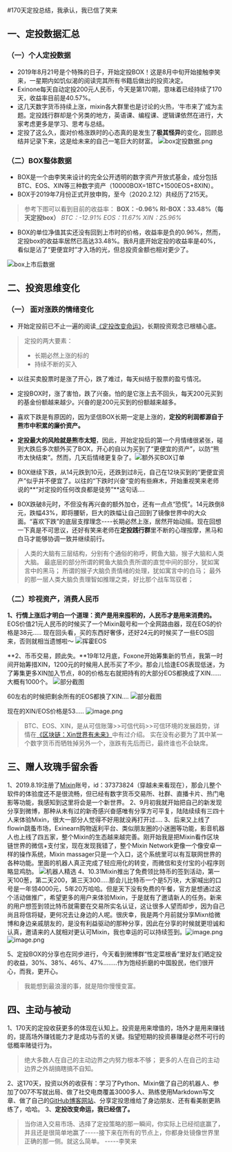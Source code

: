 #170天定投总结，我承认，我已信了笑来

## 一、定投数据汇总

### （一）个人定投数据
* 2019年8月21号是个特殊的日子，开始定投BOX！这是8月中旬开始接触李笑来，一星期内如饥似渴的阅读完其所有书籍后做出的投资决定。
* Exinone每天自动定投200元人民币，今天是第170期，意味着已经持续了170天，收益率目前是40.57%。
* 这几天数字货币持续上涨，mixin各大群里也是讨论的火热，‘牛市来了’成为主题。定投践行群却是个另类的地方，英语课、编程课、逻辑课依然在进行，大家考虑更多是学习、思考与总结。
* 定投了这么久，面对价格涨跌时的心态真的是发生了**极其怪异**的变化，回顾总结并记录下来，这是给未来的自己一笔巨大的财富。
![box定投数据.png](https://upload-images.jianshu.io/upload_images/20095163-a94e7da9cf6c367c.png?imageMogr2/auto-orient/strip%7CimageView2/2/w/1240)

### （二）BOX整体数据
* BOX是一个由李笑来设计的完全公开透明的数字资产开放式基金，成分包括BTC、EOS、XIN等三种数字资产（10000BOX=1BTC+1500EOS+8XIN）。
* BOX于2019年7月份正式开放申购，至今（2020.2.12）共经历了215天。
>参考下图可以看到目前的收益率：
>**BOX：-0.96%**
>**RI-BOX：33.48%（每天定投box）**
>*BTC：-12.91%
>EOS：11.67%
>XIN：25.96%*

* BOX的单位净值其实还没有回到上市时的价格，收益率是负的0.96%，然而，定投box的收益率居然已高达33.48%。我8月底开始定投的收益率是40%，看似是沾了“更便宜时”才入场的光，但总投资金额也相对更少了。

![box上市后数据](https://upload-images.jianshu.io/upload_images/20095163-1326e91f7ce85751.png?imageMogr2/auto-orient/strip%7CimageView2/2/w/1240)

## 二、投资思维变化
###  （一） 面对涨跌的情绪变化
* 开始定投前已不止一遍的阅读[《定投改变命运》](https://onregularinvesting.com/#/)，长期投资观念已根植心底。
>定投的两大要素：
>* 长期必然上涨的标的
>* 持续不断的买入
* 以往买卖股票时是涨了开心，跌了难过，每天纠结于股票的盈亏情况。
* 定投BOX时，涨了害怕，跌了兴奋。怕的是它涨上去不回头，每天200元买到的基金份额越来越少。兴奋的是200元买到的份额越来越多。
* 喜欢下跌是有原因的，因为坚信BOX长期一定是上涨的，**定投的利润都源自于熊市中积累的廉价资产。**
* **定投最大的风险就是熊市太短**，因此，开始定投后的第一个月情绪很紧张，碰到大跌后多次额外买了BOX，开心的自以为买到了“更便宜的资产”，以防“熊市太快结束”。然而，几天后情绪更复杂了。![额外买BOX订单](https://upload-images.jianshu.io/upload_images/20095163-2b23b6d1a4acbf78.png?imageMogr2/auto-orient/strip%7CimageView2/2/w/1240)

* BOX继续下跌，从14元跌到10元，还跌到过8元，自己在12块买到的“更便宜资产”似乎并不便宜了。以往的“下跌时兴奋”变的有些麻木，开始重视笑来老师说的**“对定投的任何改良都是徒劳”**这句话....
* BOX跌破8元时，不但没有再兴奋的额外加仓，还有一点点“恐慌”。14元跌倒8元，跌幅43%，即将腰斩，巨大的跌幅让自己回到了镜像世界中的大众面。“喜欢下跌”的底层支撑理念----长期必然上涨，居然开始动摇。现在回想一下真是不可思议，还好有笑来老师在**定投践行群**里不断的心理按摩，黑马和白马才能够协调一致并继续前行。
>人类的大脑有三层结构，分别有个通俗的称呼，鳄鱼大脑，猴子大脑和人类大脑。
>最底层的部分所谓的鳄鱼大脑负责所谓的直觉中间的部分，犹如寓言中的黑马；
>所谓的猴子大脑负责情绪的处理，犹如寓言中的白马；
>最外的那一层人类大脑负责理智如推理之类，好比那个战车驾驭者；

### （二）珍视资产，消费人民币
**1、行情上涨后才明白一个道理：资产是用来囤积的，人民币才是用来消费的。** EOS价值21元人民币的时候买了一个Mixin靓号和一个全网路由器，现在EOS的价格是38元.....
现在回头看，买的东西好奢侈，还好24元的时候买了一些EOS回来，否则就相当遗憾啦～
![挥霍EOS](https://upload-images.jianshu.io/upload_images/20095163-bb69b563f49f33e3.png?imageMogr2/auto-orient/strip%7CimageView2/2/w/1240)

**2、币币交易，顾此失。**19年12月底，Foxone开始筹集新的节点，我第一时间开始筹措XIN，1200元的时候用人民币买了不少。那会儿恰逢EOS表现低迷，为了筹集更多XIN加入节点，80的价格左右就把持有的大部分EOS都换成了XIN......大概有1000个。
![部分截图](https://upload-images.jianshu.io/upload_images/20095163-715d94306683d9ba.png?imageMogr2/auto-orient/strip%7CimageView2/2/w/1240)

60左右的时候把剩余所有的EOS都换了XIN....
![部分截图](https://upload-images.jianshu.io/upload_images/20095163-1e58059c88794f8b.png?imageMogr2/auto-orient/strip%7CimageView2/2/w/1240)



现在的XIN/EOS价格是53.....
![image.png](https://upload-images.jianshu.io/upload_images/20095163-fc655f7573892341.png?imageMogr2/auto-orient/strip%7CimageView2/2/w/1240)

>BTC、EOS、XIN，是从可信账簿>>可信代码>>可信环境的发展趋势，详情在[《区块链：Xin世界有未来》]([https://www.jianshu.com/p/bc53ac26a67f](https://www.jianshu.com/p/bc53ac26a67f)
>)中有过介绍。
>实在没有必要为了其中某一个数字货币而牺牲掉另外一个，涨跌有先后而已，最终谁也不会缺席。

## 三、赠人玫瑰手留余香
1、2019.8.19注册了[Mixin](https://mixin.one/messenger)账号，id：37373824（穿越未来看现在），那会儿整个软件的体验度还不是很流畅，但已经有数字货币交易所、社群、直播卡片、热门电影等功能，我感知到这里将会是一个新世界。
2、9月初我就开始把自己的新发现分享到微博，那种从未有过的新奇感兴奋感唯有分享方可平复，陆陆续续有三四十人来体验Mixin，很大一部分人觉得不好用就没再打开过....
3、后来又上线了flowin跳蚤市场，Exinearn购物返利平台、类似朋友圈的小迷圈等功能，影音机器人也上线了四五家，整个Mixin的生态越来越完善。刚开始我是把Mixin看作区块链世界的微信+支付宝，现在发现我错了，整个Mixin Network更像一个像安卓一样的操作系统，Mixin massager只是一个入口，这个系统里可以有互联网世界的各种功能。里面的机器人真正完成了轻应用化的转变，而微信和支付宝的小程序则略显鸡肋。
![机器人精选](https://upload-images.jianshu.io/upload_images/20095163-fdf6206e5add7038.png?imageMogr2/auto-orient/strip%7CimageView2/2/w/1240)
4、10.31Mixin推出了免费领比特币的签到活动，第一天100葱，第二天200，第三天300.....那会儿比特币一个是5万块，大家喊出的口号是一年领4000元，5年20万哈哈。但是天下没有免费的午餐，官方是想通过这个活动做推广，希望更多的用户来体验Mixin，于是就有了邀请新人的任务。新来的用户想签到领比特币就需要在交易所实名认证，这让很多人望而却步，因为自己尚且将信将疑，更何况去让身边的人呢。很庆幸，我是两个月前就分享Mixn给微博和身边亲戚朋友的，是没有利益驱动的那种分享，因此在分享的时候就更坦诚和认真，邀请来的人就相对更认可Mixin，我也幸运的可以持续签到。![image.png](https://upload-images.jianshu.io/upload_images/20095163-c3a8b0be3e109e16.png?imageMogr2/auto-orient/strip%7CimageView2/2/w/1240)
![image.png](https://upload-images.jianshu.io/upload_images/20095163-d7ad0f44d68838bf.png?imageMogr2/auto-orient/strip%7CimageView2/2/w/1240)

5、定投BOX的分享也在同步进行，今天看到微博群“性定菜根香”里好友们晒定投的收益，30%、38%、46%、47%........作为饱经折磨的中国股民，他们很开心，而我，更开心。

>我能想到最浪漫的事，就是陪你慢慢变富。

## 四、主动与被动
1、170天的定投收获更多的体现在认知上。投资是用来增值的，场外才是用来赚钱的，提高场外赚钱能力才是成功与否的关键。指望短期的投资暴赚是必然不可行的低概率赌徒行为。
>绝大多数人在自己的主动边界之内努力根本不够；
>更多的人在自己的主动边界之外胡搞瞎搞不自知。

2、这170天，投资以外的收获有：学习了Python、Mixin做了自己的机器人、参加了007不写就出局、做了社交电商覆盖3000多人、熟练使用Markdown写文章、做了自己的[GitHub博客网站](https://wangchao.plus)、分享定投思维给了身边朋友、还有看美剧更熟练了，哈哈。
3、**定投改变命运，我已经信了。**

>当你进入交易市场、选择了定投策略的那一瞬间，你实际上已经彻底赢了，并且还是很简单地赢了-----接下来在所有的节点上，你都身处镜像世界里正确的那一侧。就这么简单。   -----李笑来